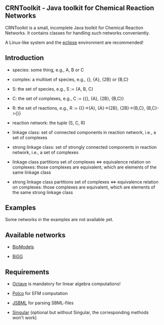 CRNToolkit - Java toolkit for Chemical Reaction Networks
--------------------------------------------------------

CRNToolkit is a small, incomplete Java toolkit for Chemical
Reaction Networks. It contains classes for handling such networks
conveniently.

A Linux-like system and the [eclipse](https://eclipse.org/) environment are recommended!

Introduction
------------

- species: some thing, e.g., A, B or C
- complex: a multiset of species, e.g., {}, {A}, {2B} or {B,C}
- S: the set of species, e.g., S := {A, B, C}
- C: the set of complexes, e.g., C := {{}, {A}, {2B}, {B,C}}
- R: the set of reactions, e.g., R := {{}->{A}, {A}->{2B}, {2B}->{B,C}, {B,C}->{}}
- reaction network: the tuple (S, C, R)

- linkage class: set of connected components in reaction network, i.e., a set of complexes
- strong linkage class: set of strongly connected components in reaction network, i.e., a set of complexes

- linkage class partitions set of complexes <=> equivalence relation on complexes: those complexes are equivalent, which are elements of the same linkage class  
- strong linkage class partitions set of complexes <=> equivalence relation on complexes: those complexes are equivalent, which are elements of the same strong linkage class

Examples
--------

Some networks in the examples are not available yet. 

Available networks
------------------

- [BioModels](https://www.ebi.ac.uk/biomodels-main/)

- [BiGG](http://bigg.ucsd.edu/)


Requirements
------------

- [Octave](https://www.gnu.org/software/octave/) is mandatory for linear algebra computations!

- [Polco](http://www.csb.ethz.ch/tools/software/polco.html) for EFM computation

- [JSBML](http://sbml.org/Software/JSBML) for parsing SBML-files

- [Singular](https://www.singular.uni-kl.de/) (optional but without Singular, the corresponding methods won't work)
